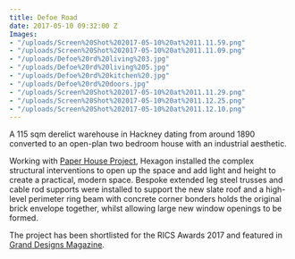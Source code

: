 ```yaml
---
title: Defoe Road
date: 2017-05-10 09:32:00 Z
Images:
- "/uploads/Screen%20Shot%202017-05-10%20at%2011.11.59.png"
- "/uploads/Screen%20Shot%202017-05-10%20at%2011.11.09.png"
- "/uploads/Defoe%20rd%20living%203.jpg"
- "/uploads/Defoe%20rd%20living%205.jpg"
- "/uploads/Defoe%20rd%20kitchen%20.jpg"
- "/uploads/Defoe%20rd%20doors.jpg"
- "/uploads/Screen%20Shot%202017-05-10%20at%2011.11.29.png"
- "/uploads/Screen%20Shot%202017-05-10%20at%2011.12.25.png"
- "/uploads/Screen%20Shot%202017-05-10%20at%2011.12.10.png"
---
```


A 115 sqm derelict warehouse in Hackney dating from around 1890 converted to an open-plan two bedroom house with an industrial aesthetic.

Working with [Paper House Project](https://www.paperhouseproject.co.uk/), Hexagon installed the complex structural interventions to open up the space and add light and height to create a practical, modern space. Bespoke extended leg steel trusses and cable rod supports were installed to support the new slate roof and a high-level perimeter ring beam with concrete corner bonders holds the original brick envelope together, whilst allowing large new window openings to be formed.

The project has been shortlisted for the RICS Awards 2017 and featured in [Grand Designs Magazine](http:///www.uploads/058_GDS_0617.pdf).

